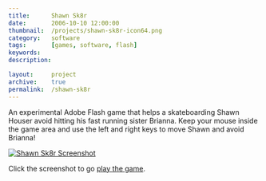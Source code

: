 ```yaml
---
title: 		Shawn Sk8r
date: 		2006-10-10 12:00:00
thumbnail: 	/projects/shawn-sk8r-icon64.png
category: 	software
tags: 		[games, software, flash]
keywords:
description:

layout: 	project
archive:    true
permalink:  /shawn-sk8r
---
```

An experimental Adobe Flash game that helps a skateboarding Shawn Houser
avoid hitting his fast running sister Brianna. Keep your mouse inside
the game area and use the left and right keys to move Shawn and avoid
Brianna!


[![Shawn Sk8r Screenshot]({{"/projects/shawn-sk8r-screenshot.png"|prepend:site.assetsurl}})]({{site.url}}/shawn-sk8r/)

Click the screenshot to go [play the game]({{site.url}}/shawn-sk8r/).

